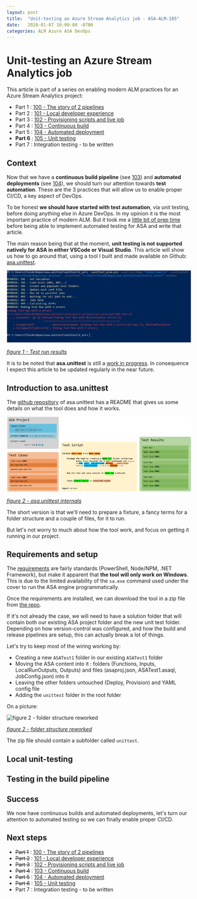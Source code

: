 ```yaml
---
layout: post
title:  "Unit-testing an Azure Stream Analytics job - ASA-ALM-105"
date:   2020-01-07 10:00:00 -0700
categories: ALM Azure ASA DevOps
---
```


# Unit-testing an Azure Stream Analytics job

This article is part of a series on enabling modern ALM practices for an Azure Stream Analytics project:

- Part 1 : [100 - The story of 2 pipelines](https://www.eiden.ca/asa-alm-100/)
- Part 2 : [101 - Local developer experience](https://www.eiden.ca/asa-alm-101/)
- Part 3 : [102 - Provisioning scripts and live job](https://www.eiden.ca/asa-alm-102/)
- Part 4 : [103 - Continuous build](https://www.eiden.ca/asa-alm-103/)
- Part 5 : [104 - Automated deployment](https://www.eiden.ca/asa-alm-104/)
- **Part 6** : [105 - Unit testing](https://www.eiden.ca/asa-alm-105/)
- Part 7 : Integration testing - to be written

## Context

Now that we have a **continuous build pipeline** (see [103](https://www.eiden.ca/asa-alm-103/)) and **automated deployments** (see [104](https://www.eiden.ca/asa-alm-104/)), we should turn our attention towards **test automation**. These are the 3 practices that will allow us to enable proper CI/CD, a key aspect of DevOps.

To be honest **we should have started with test automation**, via unit testing, before doing anything else in Azure DevOps. In my opinion it is the most important practice of modern ALM. But it took me a [little bit of prep time](https://www.eiden.ca/asa-alm-202002/) before being able to implement automated testing for ASA and write that article.

The main reason being that at the moment, **unit testing is not supported natively for ASA in either VSCode or Visual Studio**. This article will show us how to go around that, using a tool I built and made available on Github: [asa.unittest](https://github.com/Fleid/asa.unittest).

![figure 1 - Test run results](https://raw.githubusercontent.com/Fleid/fleid.github.io/master/_posts/202001_asa_unittest/ut_prun_terminal.png)

*[figure 1 - Test run results](https://raw.githubusercontent.com/Fleid/fleid.github.io/master/_posts/202001_asa_unittest/ut_prun_terminal.png)*

It is to be noted that **asa.unittest** is still a [work in progress](https://github.com/Fleid/asa.unittest/projects/1). In consequence I expect this article to be updated regularly in the near future.

## Introduction to asa.unittest

The [github repository](https://github.com/Fleid/asa.unittest) of asa.unittest has a README that gives us some details on what the tool does and how it works.

![figure 2 - asa.unittest internals](https://raw.githubusercontent.com/Fleid/fleid.github.io/master/_posts/202001_asa_unittest/ut_overview.png)

*[figure 2 - asa.unittest internals](https://raw.githubusercontent.com/Fleid/fleid.github.io/master/_posts/202001_asa_unittest/ut_overview.png)*

The short version is that we'll need to prepare a fixture, a fancy terms for a folder structure and a couple of files, for it to run.

But let's not worry to much about how the tool work, and focus on getting it running in our project.

## Requirements and setup

The [requirements](https://github.com/Fleid/asa.unittest#requirements) are fairly standards (PowerShell, Node/NPM, .NET Framework), but make it apparent that **the tool will only work on Windows**. This is due to the limited availability of the `sa.exe` command used under the cover to run the ASA engine programmatically.

Once the requirements are installed, we can download the tool in a zip file from [the repo](https://github.com/Fleid/asa.unittest).

If it's not already the case, we will need to have a solution folder that will contain both our existing ASA project folder and the new unit test folder. Depending on how version-control was configured, and how the build and release pipelines are setup, this can actually break a lot of things.

Let's try to keep most of the wiring working by:

- Creating a new `ASATest1` folder in our existing `ASATest1` folder
- Moving the ASA content into it : folders (Functions, Inputs, LocalRunOutputs, Outputs) and files (asaproj.json, ASATest1.asaql, JobConfig.json) into it
- Leaving the other folders untouched (Deploy, Provision) and YAML config file
- Adding the `unittest` folder in the root folder

On a picture:

![figure 2 - folder structure reworked](https://raw.githubusercontent.com/Fleid/fleid.github.io/master/_posts/202001_asa_unittest/asa_alm105_fs.png)

*[figure 2 - folder structure reworked](https://raw.githubusercontent.com/Fleid/fleid.github.io/master/_posts/202001_asa_unittest/asa_alm105_fs.png)*

The zip file should contain a subfolder called `unittest`.


## Local unit-testing

## Testing in the build pipeline

## Success

We now have continuous builds and automated deployments, let's turn our attention to automated testing so we can finally enable proper CI/CD.

## Next steps

- ~~Part 1~~ : [100 - The story of 2 pipelines](https://www.eiden.ca/asa-alm-100/)
- ~~Part 2~~ : [101 - Local developer experience](https://www.eiden.ca/asa-alm-101/)
- ~~Part 3~~ : [102 - Provisioning scripts and live job](https://www.eiden.ca/asa-alm-102/)
- ~~Part 4~~ : [103 - Continuous build](https://www.eiden.ca/asa-alm-103/)
- ~~Part 5~~ : [104 - Automated deployment](https://www.eiden.ca/asa-alm-104/)
- ~~Part 6~~ : [105 - Unit testing](https://www.eiden.ca/asa-alm-105/)
- Part 7 : Integration testing - to be written

